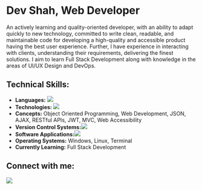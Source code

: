 <h1>Dev Shah, Web Developer</h1>
<p>
An actively learning and quality-oriented developer, with an ability to adapt quickly to new technology, committed to write clean, readable, and maintainable code for developing a high-quality and accessible product having the best user experience. Further, I have experience in interacting with clients, understanding their requirements, delivering the finest solutions. I aim to learn Full Stack Development along with knowledge in the areas of UI/UX Design and DevOps.
</p>
<h2>Technical Skills:</h2>
<ul>
  <li>
<strong>Languages:</strong> <img src="https://skillicons.dev/icons?i=js,ts,cs,py,html,css,c,cpp" />
</li><li><strong>Technologies:</strong> <img src="https://skillicons.dev/icons?i=nodejs,express,react,nextjs,mongodb,postgres,bootstrap" />
</li><li><strong>Concepts:</strong> Object Oriented Programming, Web Development, JSON, AJAX, RESTful APIs, JWT, MVC, Web Accessibility
</li><li><strong>Version Control Systems:</strong><img src="https://skillicons.dev/icons?i=git,github" />
</li><li><strong>Software Applications:</strong><img src="https://skillicons.dev/icons?i=vscode,postman,discord" />
</li><li><strong>Operating Systems:</strong> Windows, Linux, Terminal
</li><li><strong>Currently Learning:</strong> Full Stack Development
</li></ul>

<h2>Connect with me:</h2>

<a href="https://linkedin.com/in/busycaesar" target="blank">
<img src="https://skillicons.dev/icons?i=linkedin" />
</a>
